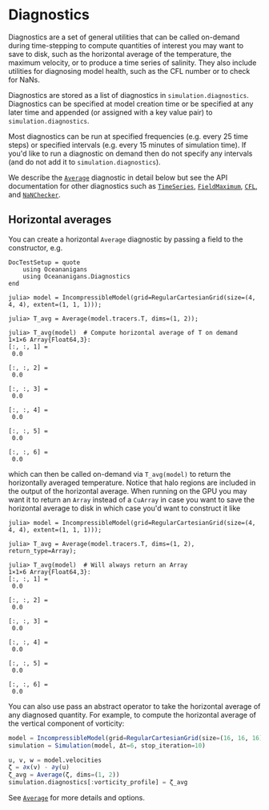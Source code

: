 # Diagnostics

Diagnostics are a set of general utilities that can be called on-demand during time-stepping to compute quantities of
interest you may want to save to disk, such as the horizontal average of the temperature, the maximum velocity, or to
produce a time series of salinity. They also include utilities for diagnosing model health, such as the CFL number or
to check for NaNs.

Diagnostics are stored as a list of diagnostics in `simulation.diagnostics`. Diagnostics can be specified at model creation
time or be specified at any later time and appended (or assigned with a key value pair) to `simulation.diagnostics`.

Most diagnostics can be run at specified frequencies (e.g. every 25 time steps) or specified intervals (e.g. every
15 minutes of simulation time). If you'd like to run a diagnostic on demand then do not specify any intervals
(and do not add it to `simulation.diagnostics`).

We describe the [`Average`](@ref) diagnostic in detail below but see the API documentation for other diagnostics such
as [`TimeSeries`](@ref), [`FieldMaximum`](@ref), [`CFL`](@ref), and [`NaNChecker`](@ref).

## Horizontal averages

You can create a horizontal `Average` diagnostic by passing a field to the constructor, e.g.

```@meta
DocTestSetup = quote
    using Oceananigans
    using Oceananigans.Diagnostics
end
```

```jldoctest
julia> model = IncompressibleModel(grid=RegularCartesianGrid(size=(4, 4, 4), extent=(1, 1, 1)));

julia> T_avg = Average(model.tracers.T, dims=(1, 2));

julia> T_avg(model)  # Compute horizontal average of T on demand
1×1×6 Array{Float64,3}:
[:, :, 1] =
 0.0

[:, :, 2] =
 0.0

[:, :, 3] =
 0.0

[:, :, 4] =
 0.0

[:, :, 5] =
 0.0

[:, :, 6] =
 0.0
```

which can then be called on-demand via `T_avg(model)` to return the horizontally averaged temperature. Notice that
halo regions are included in the output of the horizontal average. When running on the GPU you may want it to return
an `Array` instead of a `CuArray` in case you want to save the horizontal average to disk in which case you'd want to
construct it like

```jldoctest
julia> model = IncompressibleModel(grid=RegularCartesianGrid(size=(4, 4, 4), extent=(1, 1, 1)));

julia> T_avg = Average(model.tracers.T, dims=(1, 2), return_type=Array);

julia> T_avg(model)  # Will always return an Array
1×1×6 Array{Float64,3}:
[:, :, 1] =
 0.0

[:, :, 2] =
 0.0

[:, :, 3] =
 0.0

[:, :, 4] =
 0.0

[:, :, 5] =
 0.0

[:, :, 6] =
 0.0
```

You can also use pass an abstract operator to take the horizontal average of any diagnosed quantity. For example, to
compute the horizontal average of the vertical component of vorticity:

```julia
model = IncompressibleModel(grid=RegularCartesianGrid(size=(16, 16, 16), extent=(1, 1, 1)))
simulation = Simulation(model, Δt=6, stop_iteration=10)

u, v, w = model.velocities
ζ = ∂x(v) - ∂y(u)
ζ_avg = Average(ζ, dims=(1, 2))
simulation.diagnostics[:vorticity_profile] = ζ_avg
```

See [`Average`](@ref) for more details and options.
